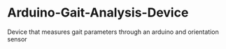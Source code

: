 # Arduino-Gait-Analysis-Device
Device that measures gait parameters through an arduino and orientation sensor 
